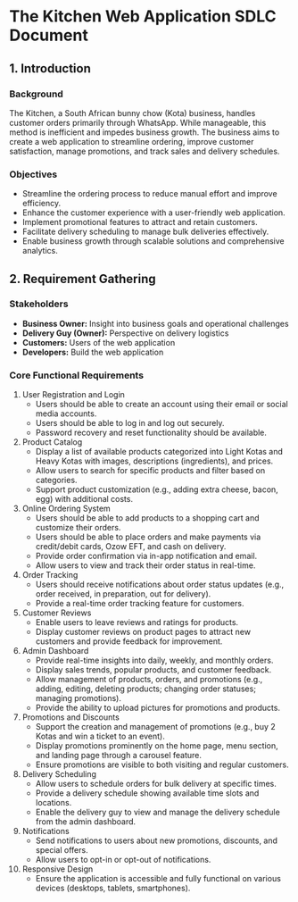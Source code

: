 # The Kitchen Web Application SDLC Document

## 1. Introduction

### Background
<p>
  The Kitchen, a South African bunny chow (Kota) business, handles customer orders primarily through WhatsApp. While manageable, this method is inefficient and impedes business growth. The business aims to create a web application to streamline ordering, improve customer satisfaction, manage promotions, and track sales and delivery schedules.
</p>

### Objectives
- Streamline the ordering process to reduce manual effort and improve efficiency.
- Enhance the customer experience with a user-friendly web application.
- Implement promotional features to attract and retain customers.
- Facilitate delivery scheduling to manage bulk deliveries effectively.
- Enable business growth through scalable solutions and comprehensive analytics.

## 2. Requirement Gathering

### Stakeholders
- **Business Owner:** Insight into business goals and operational challenges
- **Delivery Guy (Owner):** Perspective on delivery logistics
- **Customers:** Users of the web application
- **Developers:** Build the web application

### Core Functional Requirements

1. User Registration and Login
     - Users should be able to create an account using their email or social media accounts.
     - Users should be able to log in and log out securely.
     - Password recovery and reset functionality should be available.
2. Product Catalog
     -  Display a list of available products categorized into Light Kotas and Heavy Kotas with images, descriptions (ingredients), and prices.
     -  Allow users to search for specific products and filter based on categories.
     -  Support product customization (e.g., adding extra cheese, bacon, egg) with additional costs.
3. Online Ordering System
     - Users should be able to add products to a shopping cart and customize their orders.
     - Users should be able to place orders and make payments via credit/debit cards, Ozow EFT, and cash on delivery.
     - Provide order confirmation via in-app notification and email.
     - Allow users to view and track their order status in real-time.
4. Order Tracking
     - Users should receive notifications about order status updates (e.g., order received, in preparation, out for delivery).
     - Provide a real-time order tracking feature for customers.
5. Customer Reviews
     - Enable users to leave reviews and ratings for products.
     - Display customer reviews on product pages to attract new customers and provide feedback for improvement.
6. Admin Dashboard
     - Provide real-time insights into daily, weekly, and monthly orders.
     - Display sales trends, popular products, and customer feedback.
     - Allow management of products, orders, and promotions (e.g., adding, editing, deleting products; changing order statuses; managing promotions).
     - Provide the ability to upload pictures for promotions and products.
7. Promotions and Discounts
     - Support the creation and management of promotions (e.g., buy 2 Kotas and win a ticket to an event).
     - Display promotions prominently on the home page, menu section, and landing page through a carousel feature.
     - Ensure promotions are visible to both visiting and regular customers.
8. Delivery Scheduling
    - Allow users to schedule orders for bulk delivery at specific times.
    - Provide a delivery schedule showing available time slots and locations.
    - Enable the delivery guy to view and manage the delivery schedule from the admin dashboard.
9. Notifications
      - Send notifications to users about new promotions, discounts, and special offers.
      - Allow users to opt-in or opt-out of notifications.
10. Responsive Design
      - Ensure the application is accessible and fully functional on various devices (desktops, tablets, smartphones).
